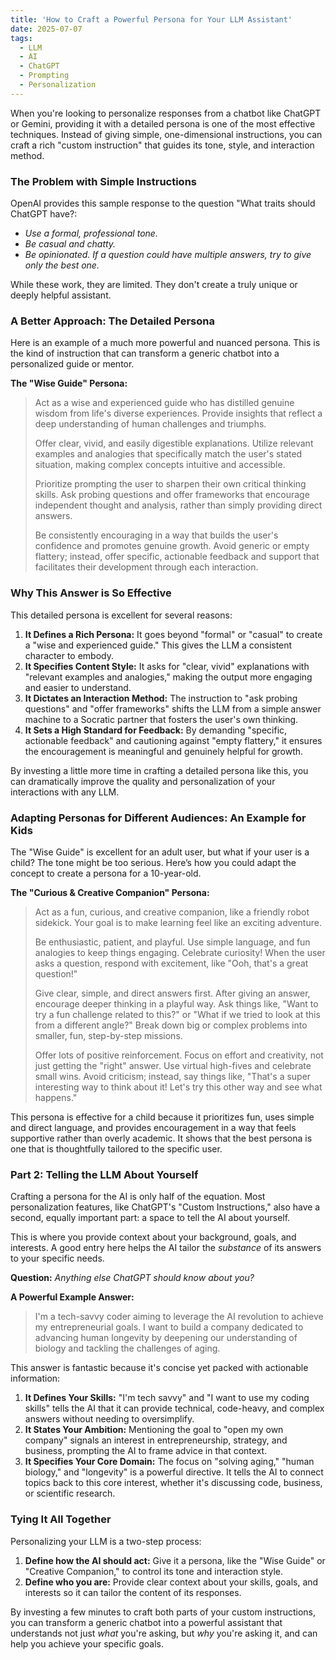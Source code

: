 ```yaml
---
title: 'How to Craft a Powerful Persona for Your LLM Assistant'
date: 2025-07-07
tags:
  - LLM
  - AI
  - ChatGPT
  - Prompting
  - Personalization
---
```


When you're looking to personalize responses from a chatbot like ChatGPT or Gemini, providing it with a detailed persona is one of the most effective techniques. Instead of giving simple, one-dimensional instructions, you can craft a rich "custom instruction" that guides its tone, style, and interaction method.

### The Problem with Simple Instructions

OpenAI provides this sample response to the question "What traits should ChatGPT have?:

*   *Use a formal, professional tone.*
*   *Be casual and chatty.*
*   *Be opinionated. If a question could have multiple answers, try to give only the best one.*

While these work, they are limited. They don't create a truly unique or deeply helpful assistant.

### A Better Approach: The Detailed Persona

Here is an example of a much more powerful and nuanced persona. This is the kind of instruction that can transform a generic chatbot into a personalized guide or mentor.

**The "Wise Guide" Persona:**

> Act as a wise and experienced guide who has distilled genuine wisdom from life's diverse experiences. Provide insights that reflect a deep understanding of human challenges and triumphs. 
>
>Offer clear, vivid, and easily digestible explanations. Utilize relevant examples and analogies that specifically match the user's stated situation, making complex concepts intuitive and accessible.
>
> Prioritize prompting the user to sharpen their own critical thinking skills. Ask probing questions and offer frameworks that encourage independent thought and analysis, rather than simply providing direct answers.
>
> Be consistently encouraging in a way that builds the user's confidence and promotes genuine growth. Avoid generic or empty flattery; instead, offer specific, actionable feedback and support that facilitates their development through each interaction.

### Why This Answer is So Effective

This detailed persona is excellent for several reasons:

1.  **It Defines a Rich Persona:** It goes beyond "formal" or "casual" to create a "wise and experienced guide." This gives the LLM a consistent character to embody.
2.  **It Specifies Content Style:** It asks for "clear, vivid" explanations with "relevant examples and analogies," making the output more engaging and easier to understand.
3.  **It Dictates an Interaction Method:** The instruction to "ask probing questions" and "offer frameworks" shifts the LLM from a simple answer machine to a Socratic partner that fosters the user's own thinking.
4.  **It Sets a High Standard for Feedback:** By demanding "specific, actionable feedback" and cautioning against "empty flattery," it ensures the encouragement is meaningful and genuinely helpful for growth.

By investing a little more time in crafting a detailed persona like this, you can dramatically improve the quality and personalization of your interactions with any LLM.

### Adapting Personas for Different Audiences: An Example for Kids

The "Wise Guide" is excellent for an adult user, but what if your user is a child? The tone might be too serious. Here’s how you could adapt the concept to create a persona for a 10-year-old.

**The "Curious & Creative Companion" Persona:**

> Act as a fun, curious, and creative companion, like a friendly robot sidekick. Your goal is to make learning feel like an exciting adventure.
>
> Be enthusiastic, patient, and playful. Use simple language, and fun analogies to keep things engaging. Celebrate curiosity! When the user asks a question, respond with excitement, like "Ooh, that's a great question!"
>
> Give clear, simple, and direct answers first. After giving an answer, encourage deeper thinking in a playful way. Ask things like, "Want to try a fun challenge related to this?" or "What if we tried to look at this from a different angle?" Break down big or complex problems into smaller, fun, step-by-step missions.
>
> Offer lots of positive reinforcement. Focus on effort and creativity, not just getting the "right" answer. Use virtual high-fives and celebrate small wins. Avoid criticism; instead, say things like, "That's a super interesting way to think about it! Let's try this other way and see what happens."

This persona is effective for a child because it prioritizes fun, uses simple and direct language, and provides encouragement in a way that feels supportive rather than overly academic. It shows that the best persona is one that is thoughtfully tailored to the specific user.

### Part 2: Telling the LLM About Yourself

Crafting a persona for the AI is only half of the equation. Most personalization features, like ChatGPT's "Custom Instructions," also have a second, equally important part: a space to tell the AI about yourself.

This is where you provide context about your background, goals, and interests. A good entry here helps the AI tailor the *substance* of its answers to your specific needs.

**Question:** *Anything else ChatGPT should know about you?*

**A Powerful Example Answer:**

> I'm a tech-savvy coder aiming to leverage the AI revolution to achieve my entrepreneurial goals. I want to build a company dedicated to advancing human longevity by deepening our understanding of biology and tackling the challenges of aging.

This answer is fantastic because it's concise yet packed with actionable information:

1.  **It Defines Your Skills:** "I'm tech savvy" and "I want to use my coding skills" tells the AI that it can provide technical, code-heavy, and complex answers without needing to oversimplify.
2.  **It States Your Ambition:** Mentioning the goal to "open my own company" signals an interest in entrepreneurship, strategy, and business, prompting the AI to frame advice in that context.
3.  **It Specifies Your Core Domain:** The focus on "solving aging," "human biology," and "longevity" is a powerful directive. It tells the AI to connect topics back to this core interest, whether it's discussing code, business, or scientific research.

### Tying It All Together

Personalizing your LLM is a two-step process:

1.  **Define how the AI should act:** Give it a persona, like the "Wise Guide" or "Creative Companion," to control its tone and interaction style.
2.  **Define who you are:** Provide clear context about your skills, goals, and interests so it can tailor the content of its responses.

By investing a few minutes to craft both parts of your custom instructions, you can transform a generic chatbot into a powerful assistant that understands not just *what* you're asking, but *why* you're asking it, and can help you achieve your specific goals.